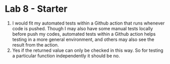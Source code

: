 # Lab 8 - Starter
1. I would fit my automated tests within a Github action that runs whenever code is pushed. Though I may also have some manual tests locally before push my codes, automated tests within a Github action helps testing in a more general environment, and others may also see the result from the action.
2. Yes if the returned value can only be checked in this way. So for testing a particular function independently it should be no.